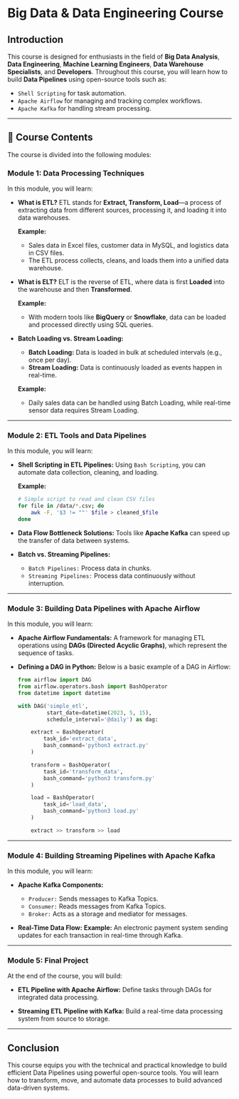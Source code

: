 # Big Data & Data Engineering Course

## **Introduction**

This course is designed for enthusiasts in the field of **Big Data Analysis**, **Data Engineering**, **Machine Learning Engineers**, **Data Warehouse Specialists**, and **Developers**.
Throughout this course, you will learn how to build **Data Pipelines** using open-source tools such as:

* `Shell Scripting` for task automation.
* `Apache Airflow` for managing and tracking complex workflows.
* `Apache Kafka` for handling stream processing.

---

## 📂 **Course Contents**

The course is divided into the following modules:

### **Module 1:** Data Processing Techniques

In this module, you will learn:

* **What is ETL?**
  ETL stands for **Extract, Transform, Load**—a process of extracting data from different sources, processing it, and loading it into data warehouses.

  **Example:**

  * Sales data in Excel files, customer data in MySQL, and logistics data in CSV files.
  * The ETL process collects, cleans, and loads them into a unified data warehouse.

* **What is ELT?**
  ELT is the reverse of ETL, where data is first **Loaded** into the warehouse and then **Transformed**.

  **Example:**

  * With modern tools like **BigQuery** or **Snowflake**, data can be loaded and processed directly using SQL queries.

* **Batch Loading vs. Stream Loading:**

  * **Batch Loading:** Data is loaded in bulk at scheduled intervals (e.g., once per day).
  * **Stream Loading:** Data is continuously loaded as events happen in real-time.

  **Example:**

  * Daily sales data can be handled using Batch Loading, while real-time sensor data requires Stream Loading.

---

### **Module 2:** ETL Tools and Data Pipelines

In this module, you will learn:

* **Shell Scripting in ETL Pipelines:**
  Using `Bash Scripting`, you can automate data collection, cleaning, and loading.

  **Example:**

  ```bash
  # Simple script to read and clean CSV files
  for file in /data/*.csv; do
      awk -F, '$3 != ""' $file > cleaned_$file
  done
  ```

* **Data Flow Bottleneck Solutions:**
  Tools like **Apache Kafka** can speed up the transfer of data between systems.

* **Batch vs. Streaming Pipelines:**

  * `Batch Pipelines:` Process data in chunks.
  * `Streaming Pipelines:` Process data continuously without interruption.

---

### **Module 3:** Building Data Pipelines with Apache Airflow

In this module, you will learn:

* **Apache Airflow Fundamentals:**
  A framework for managing ETL operations using **DAGs (Directed Acyclic Graphs)**, which represent the sequence of tasks.

* **Defining a DAG in Python:**
  Below is a basic example of a DAG in Airflow:

  ```python
  from airflow import DAG
  from airflow.operators.bash import BashOperator
  from datetime import datetime

  with DAG('simple_etl',
           start_date=datetime(2023, 5, 15),
           schedule_interval='@daily') as dag:

      extract = BashOperator(
          task_id='extract_data',
          bash_command='python3 extract.py'
      )

      transform = BashOperator(
          task_id='transform_data',
          bash_command='python3 transform.py'
      )

      load = BashOperator(
          task_id='load_data',
          bash_command='python3 load.py'
      )

      extract >> transform >> load
  ```

---

### **Module 4:** Building Streaming Pipelines with Apache Kafka

In this module, you will learn:

* **Apache Kafka Components:**

  * `Producer:` Sends messages to Kafka Topics.
  * `Consumer:` Reads messages from Kafka Topics.
  * `Broker:` Acts as a storage and mediator for messages.

* **Real-Time Data Flow:**
  **Example:** An electronic payment system sending updates for each transaction in real-time through Kafka.

---

### **Module 5:** Final Project

At the end of the course, you will build:

* **ETL Pipeline with Apache Airflow:**
  Define tasks through DAGs for integrated data processing.

* **Streaming ETL Pipeline with Kafka:**
  Build a real-time data processing system from source to storage.

---

##  **Conclusion**

This course equips you with the technical and practical knowledge to build efficient Data Pipelines using powerful open-source tools. You will learn how to transform, move, and automate data processes to build advanced data-driven systems.